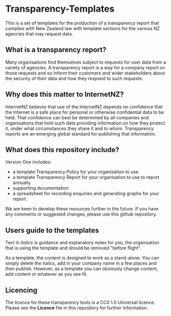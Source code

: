 # Transparency-Templates
This is a set of templates for the production of a transparency report that complies with New Zealand law with template sections for the various NZ agencies that may request data.

## What is a transparency report? ##
Many organisations find themselves subject to requests for user data from a variety of agencies.  A transparency report is a way for a company report on those requests and so inform their customers and wider stakeholders about the security of their data and how they respond to such requests.

## Why does this matter to InternetNZ? ##
InternetNZ believes that use of the InternetNZ depends on confidence that the Internet is a safe place for personal or otherwise confidential data to be held.  That confidence can best be determined by all companies and organisations that hold such data providing information on how they protect it, under what circumstances they share it and to whom.  Transparency reports are an emerging global standard for publishing that information.

## What does this repository include? ##
Version One includes:
  * a template Transparency Policy for your organisation to use
  * a template Transparency Report for your organisation to use to report annually
  * supporting documentation  
  * a spreadsheet for recording enquiries and generating graphs for your report.

We are keen to develop these resources further in the future. If you have any comments or suggested changes, please use this github repository.

## Users guide to the templates ##
Text in *italics* is guidance and explanatory notes for you, the organisation that is using the template and should be removed "before flight".

As a template, the content is designed to work as a stand-alone. You can simply delete the italics, add in your company name in a few places and then publish. However, as a template you can obviously change content, add content or whatever as you see fit.

## Licencing ##
The licence for these transparency tools is a CC0 1.0 Universal licence. Please see the **Licence** file in this repository for further information.

